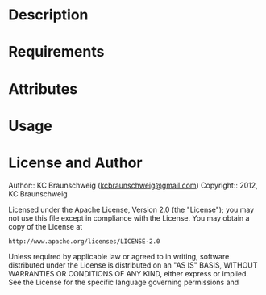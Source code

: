 Description
===========

Requirements
============

Attributes
==========

Usage
=====

License and Author
==================

Author:: KC Braunschweig (<kcbraunschweig@gmail.com>)
Copyright:: 2012, KC Braunschweig

Licensed under the Apache License, Version 2.0 (the "License");
you may not use this file except in compliance with the License.
You may obtain a copy of the License at

    http://www.apache.org/licenses/LICENSE-2.0

Unless required by applicable law or agreed to in writing, software
distributed under the License is distributed on an "AS IS" BASIS,
WITHOUT WARRANTIES OR CONDITIONS OF ANY KIND, either express or implied.
See the License for the specific language governing permissions and